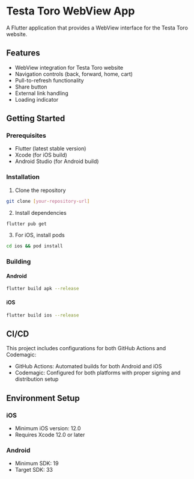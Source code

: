 # Testa Toro WebView App

A Flutter application that provides a WebView interface for the Testa Toro website.

## Features

- WebView integration for Testa Toro website
- Navigation controls (back, forward, home, cart)
- Pull-to-refresh functionality
- Share button
- External link handling
- Loading indicator

## Getting Started

### Prerequisites

- Flutter (latest stable version)
- Xcode (for iOS build)
- Android Studio (for Android build)

### Installation

1. Clone the repository
```bash
git clone [your-repository-url]
```

2. Install dependencies
```bash
flutter pub get
```

3. For iOS, install pods
```bash
cd ios && pod install
```

### Building

#### Android
```bash
flutter build apk --release
```

#### iOS
```bash
flutter build ios --release
```

## CI/CD

This project includes configurations for both GitHub Actions and Codemagic:

- GitHub Actions: Automated builds for both Android and iOS
- Codemagic: Configured for both platforms with proper signing and distribution setup

## Environment Setup

### iOS
- Minimum iOS version: 12.0
- Requires Xcode 12.0 or later

### Android
- Minimum SDK: 19
- Target SDK: 33
